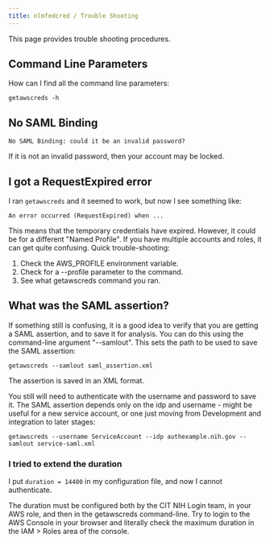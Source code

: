 ```yaml
---
title: nlmfedcred / Trouble Shooting
---
```


This page provides trouble shooting procedures.

## Command Line Parameters

How can I find all the command line parameters:

```
getawscreds -h
```

## No SAML Binding

```
No SAML Binding: could it be an invalid password?
```

If it is not an invalid password, then your account may be locked.

## I got a RequestExpired error

I ran `getawscreds` and it seemed to work, but now I see something like:

```
An error occurred (RequestExpired) when ...
```

This means that the temporary credentials have expired.  However, it could
be for a different "Named Profile".  If you have multiple accounts and
roles, it can get quite confusing.   Quick trouble-shooting:

1. Check the AWS_PROFILE environment variable.
1. Check for a --profile parameter to the command.
1. See what getawscreds command you ran.

## What was the SAML assertion?

If something still is confusing, it is a good idea to verify
that you are getting a SAML assertion, and to save it
for analysis.  You can do this using the command-line argument
"--samlout".  This sets the path to be used to save the SAML 
assertion:

```
getawscreds --samlout saml_assertion.xml
```

The assertion is saved in an XML format.

You still will need to authenticate with the username and password
to save it.  The SAML assertion depends only on the idp and
username - might be useful for a new service account, or one
just moving from Development and integration to later stages:

```
getawscreds --username ServiceAccount --idp authexample.nih.gov --samlout service-saml.xml
```

### I tried to extend the duration

I put `duration = 14400` in my configuration file, and now I 
cannot authenticate.  

The duration must be configured both by the CIT NIH Login team, in your
AWS role, and then in the getawscreds command-line.  Try to 
login to the AWS Console in your browser and literally check
the maximum duration in the IAM > Roles area of the console.
